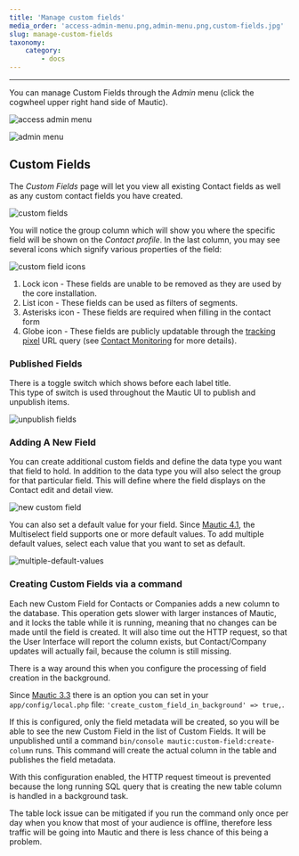 ```yaml
---
title: 'Manage custom fields'
media_order: 'access-admin-menu.png,admin-menu.png,custom-fields.jpg'
slug: manage-custom-fields
taxonomy:
    category:
        - docs
---
```


---
You can manage Custom Fields through the _Admin_ menu (click the cogwheel upper right hand side of Mautic).

![access admin menu](access-admin-menu.png)

![admin menu](admin-menu.png)

## Custom Fields

The _Custom Fields_ page will let you view all existing Contact fields as well as any custom contact fields you have created.

![custom fields](custom-fields.jpg)

You will notice the group column which will show you where the specific field will be shown on the _Contact profile_. In the last column, you may see several icons which signify various properties of the field:

![custom field icons](custom-field-icons.png)

1. Lock icon - These fields are unable to be removed as they are used by the core installation.
2. List icon - These fields can be used as filters of segments.
3. Asterisks icon - These fields are required when filling in the contact form
4. Globe icon - These fields are publicly updatable through the [tracking pixel][variables] URL query (see [Contact Monitoring][contact monitoring] for more details).

### Published Fields

There is a toggle switch which shows before each label title.\
This type of switch is used throughout the Mautic UI to publish and unpublish items.

![unpublish fields](unpublish-fields.gif)

### Adding A New Field

You can create additional custom fields and define the data type you want that field to hold. In addition to the data type you will also select the group for that particular field. This will define where the field displays on the Contact edit and detail view.

![new custom field](new-custom-field.jpg)

You can also set a default value for your field. Since [Mautic 4.1][mautic-4.1], the Multiselect field supports one or more default values. To add multiple default values, select each value that you want to set as default.

![multiple-default-values](https://user-images.githubusercontent.com/79517214/137749000-89f69167-36c1-4ff5-8914-7aaa114b8057.png)

### Creating Custom Fields via a command

Each new Custom Field for Contacts or Companies adds a new column to the database. This operation gets slower with larger instances of Mautic, and it locks the table while it is running, meaning that no changes can be made until the field is created. It will also time out the HTTP request, so that the User Interface will report the column exists, but Contact/Company updates will actually fail, because the column is still missing. 

There is a way around this when you configure the processing of field creation in the background. 

Since [Mautic 3.3][mautic-3.3] there is an option you can set in your `app/config/local.php` file: `'create_custom_field_in_background' => true,`. 

If this is configured, only the field metadata will be created, so you will be able to see the new Custom Field in the list of Custom Fields. It will be unpublished until a command `bin/console mautic:custom-field:create-column` runs. This command will create the actual column in the table and publishes the field metadata.

With this configuration enabled, the HTTP request timeout is prevented because the long running SQL query that is creating the new table column is handled in a background task.

The table lock issue can be mitigated if you run the command only once per day when you know that most of your audience is offline, therefore less traffic will be going into Mautic and there is less chance of this being a problem.

[contact monitoring]: </contacts/manage-contacts/contact-monitoring>
[variables]: </setup/variables>
[mautic-3.3]: <https://github.com/mautic/mautic/releases/tag/3.3.0>
[mautic-4.1]: <https://github.com/mautic/mautic/releases/tag/4.1.0>

